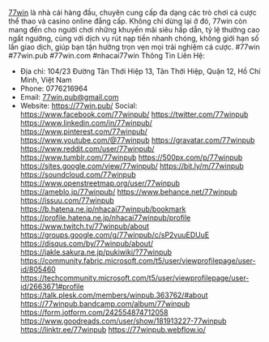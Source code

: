 [77win](https://77win.pub/) là nhà cái hàng đầu, chuyên cung cấp đa dạng các trò chơi cá cược thể thao và casino online đẳng cấp. Không chỉ dừng lại ở đó, 77win còn mang đến cho người chơi những khuyến mãi siêu hấp dẫn, tỷ lệ thưởng cao ngất ngưởng, cùng với dịch vụ rút nạp tiền nhanh chóng, không giới hạn số lần giao dịch, giúp bạn tận hưởng trọn vẹn mọi trải nghiệm cá cược.
#77win #77win.pub #77win.com #nhacai77win
Thông Tin Liên Hệ:
- Địa chỉ: 104/23 Đường Tân Thới Hiệp 13, Tân Thới Hiệp, Quận 12, Hồ Chí Minh, Việt Nam
- Phone: 0776216964
- Email: 77win.pub@gmail.com
- Website: https://77win.pub/
Social:
https://www.facebook.com/77winpub/
https://twitter.com/77winpub
https://www.linkedin.com/in/77winpub/
https://www.pinterest.com/77winpub/
https://www.youtube.com/@77winpub
https://gravatar.com/77winpub
https://www.reddit.com/user/77winpub/
https://www.tumblr.com/77winpub
https://500px.com/p/77winpub
https://sites.google.com/view/77winpub/
https://bit.ly/m/77winpub
https://soundcloud.com/77winpub
https://www.openstreetmap.org/user/77winpub
https://ameblo.jp/77winpub/
https://www.behance.net/77winpub
https://issuu.com/77winpub
https://b.hatena.ne.jp/nhacai77winpub/bookmark
https://profile.hatena.ne.jp/nhacai77winpub/profile
https://www.twitch.tv/77winpub/about
https://groups.google.com/g/77winpub/c/sP2vuuEDUuE
https://disqus.com/by/77winpub/about/
https://jakle.sakura.ne.jp/pukiwiki/?77winpub
https://community.fabric.microsoft.com/t5/user/viewprofilepage/user-id/805460
https://techcommunity.microsoft.com/t5/user/viewprofilepage/user-id/2663671#profile
https://talk.plesk.com/members/winpub.363762/#about
https://77winpub.bandcamp.com/album/77winpub
https://form.jotform.com/242554874712058
https://www.goodreads.com/user/show/181913227-77winpub
https://linktr.ee/77winpub
https://77winpub.webflow.io/